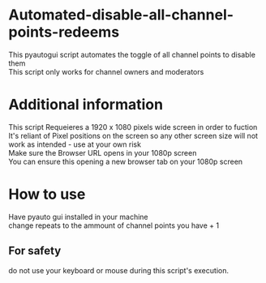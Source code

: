 # Automated-disable-all-channel-points-redeems
This pyautogui script automates the toggle of all channel points to disable them <br>
This script only works for channel owners and moderators <br>

# Additional information
This script Requeieres a 1920 x 1080 pixels wide screen in order to fuction <br>
It's reliant of Pixel positions on the screen so any other screen size will not work as intended - use at your own risk <br>
Make sure the Browser URL opens in your 1080p screen <br>
You can ensure this opening a new browser tab on your 1080p screen <br>

# How to use
Have pyauto gui installed in your machine  <br>
change repeats to the ammount of channel points you have + 1 <br>

## For safety
do not use your keyboard or mouse during this script's execution. <br>
